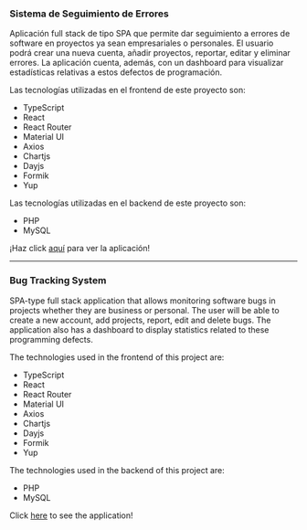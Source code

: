 <h3>Sistema de Seguimiento de Errores</h3>

Aplicación full stack de tipo SPA que permite dar seguimiento a errores de software en proyectos ya sean empresariales o personales. El usuario podrá crear una nueva cuenta, añadir proyectos, reportar, editar y eliminar errores. La aplicación cuenta, además, con un dashboard para visualizar estadísticas relativas a estos defectos de programación.

Las tecnologías utilizadas en el frontend de este proyecto son:

<ul>
  <li>TypeScript</li>
  <li>React</li>
  <li>React Router</li>
  <li>Material UI</li>
  <li>Axios</li>
  <li>Chartjs</li>
  <li>Dayjs</li>
  <li>Formik</li>
  <li>Yup</li>
</ul>

Las tecnologías utilizadas en el backend de este proyecto son:

<ul>
  <li>PHP</li>
  <li>MySQL</li>
</ul>

¡Haz click [aquí](https://pabloyamakata.github.io/bug-tracking-system-frontend/) para ver la aplicación!

---

<h3>Bug Tracking System</h3>

SPA-type full stack application that allows monitoring software bugs in projects whether they are business or personal. The user will be able to create a new account, add projects, report, edit and delete bugs. The application also has a dashboard to display statistics related to these programming defects.

The technologies used in the frontend of this project are:

<ul>
  <li>TypeScript</li>
  <li>React</li>
  <li>React Router</li>
  <li>Material UI</li>
  <li>Axios</li>
  <li>Chartjs</li>
  <li>Dayjs</li>
  <li>Formik</li>
  <li>Yup</li>
</ul>

The technologies used in the backend of this project are:

<ul>
  <li>PHP</li>
  <li>MySQL</li>
</ul>

Click [here](https://pabloyamakata.github.io/bug-tracking-system-frontend/) to see the application!
